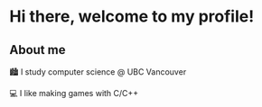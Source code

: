 # Hi there, welcome to my profile!

## About me 

🏙 I study computer science @ UBC Vancouver

💻 I like making games with C/C++
